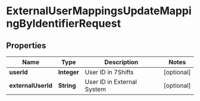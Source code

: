 

# ExternalUserMappingsUpdateMappingByIdentifierRequest


## Properties

| Name | Type | Description | Notes |
|------------ | ------------- | ------------- | -------------|
|**userId** | **Integer** | User ID in 7Shifts |  [optional] |
|**externalUserId** | **String** | User ID in External System |  [optional] |



